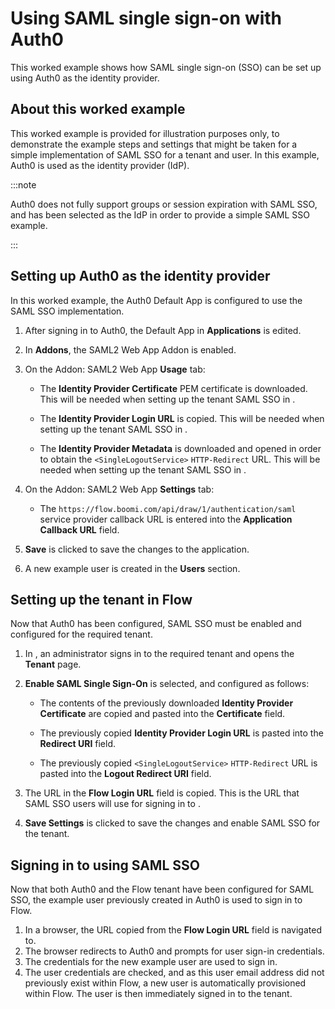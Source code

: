 # Using SAML single sign-on with Auth0

<head>
  <meta name="guidename" content="Flow"/>
  <meta name="context" content="GUID-e8980cd9-5649-4148-87e2-c553fd6670ba"/>
</head>


This worked example shows how SAML single sign-on \(SSO\) can be set up using Auth0 as the identity provider.

## About this worked example

This worked example is provided for illustration purposes only, to demonstrate the example steps and settings that might be taken for a simple implementation of SAML SSO for a tenant and user. In this example, Auth0 is used as the identity provider \(IdP\).

:::note

Auth0 does not fully support groups or session expiration with SAML SSO, and has been selected as the IdP in order to provide a simple SAML SSO example.

:::

## Setting up Auth0 as the identity provider

In this worked example, the Auth0 Default App is configured to use the SAML SSO implementation.

1.  After signing in to Auth0, the Default App in **Applications** is edited.
2.  In **Addons**, the SAML2 Web App Addon is enabled.
3.  On the Addon: SAML2 Web App **Usage** tab:
    -   The **Identity Provider Certificate** PEM certificate is downloaded. This will be needed when setting up the tenant SAML SSO in .

    -   The **Identity Provider Login URL** is copied. This will be needed when setting up the tenant SAML SSO in .

    -   The **Identity Provider Metadata** is downloaded and opened in order to obtain the `<SingleLogoutService>` `HTTP-Redirect` URL. This will be needed when setting up the tenant SAML SSO in .

4.  On the Addon: SAML2 Web App **Settings** tab:
    -   The `https://flow.boomi.com/api/draw/1/authentication/saml` service provider callback URL is entered into the **Application Callback URL** field.

5.  **Save** is clicked to save the changes to the application.
6.  A new example user is created in the **Users** section.

## Setting up the tenant in Flow

Now that Auth0 has been configured, SAML SSO must be enabled and configured for the required tenant.

1.  In , an administrator signs in to the required tenant and opens the **Tenant** page.
2.  **Enable SAML Single Sign-On** is selected, and configured as follows:
    -   The contents of the previously downloaded **Identity Provider Certificate** are copied and pasted into the **Certificate** field.

    -   The previously copied **Identity Provider Login URL** is pasted into the **Redirect URI** field.

    -   The previously copied `<SingleLogoutService>` `HTTP-Redirect` URL is pasted into the **Logout Redirect URI** field.

3.  The URL in the **Flow Login URL** field is copied. This is the URL that SAML SSO users will use for signing in to .
4.  **Save Settings** is clicked to save the changes and enable SAML SSO for the tenant.

## Signing in to using SAML SSO

Now that both Auth0 and the Flow tenant have been configured for SAML SSO, the example user previously created in Auth0 is used to sign in to Flow.

1.  In a browser, the URL copied from the **Flow Login URL** field is navigated to.
2.  The browser redirects to Auth0 and prompts for user sign-in credentials.
3.  The credentials for the new example user are used to sign in.
4.  The user credentials are checked, and as this user email address did not previously exist within Flow, a new user is automatically provisioned within Flow. The user is then immediately signed in to the tenant.